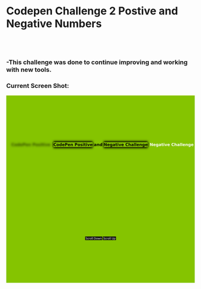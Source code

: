 # Codepen Challenge 2 Postive and Negative Numbers

<body>
  <br></br>

  <h3>-This challenge was done to continue improving and working with new tools. </h3>   

</body>

### Current Screen Shot:
![picture](Codepen-Challenge-2.png)



